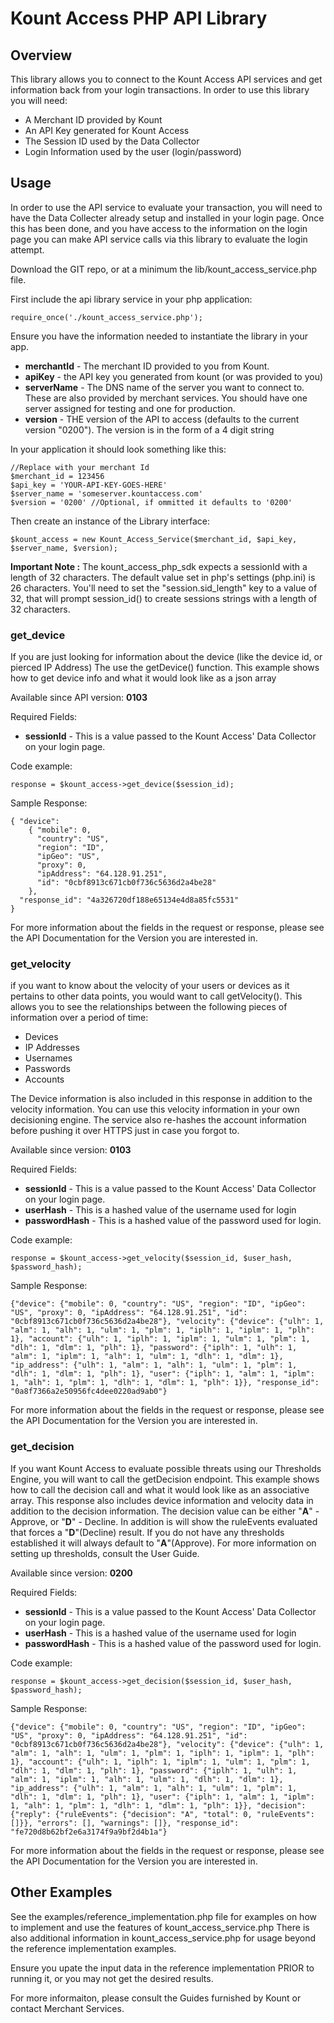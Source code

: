 # Kount Access PHP API Library

## Overview

This library allows you to connect to the Kount Access API services and get information back from your login transactions. In order to use this library you will need:

*  A Merchant ID provided by Kount
*  An API Key generated for Kount Access
*  The Session ID used by the Data Collector
*  Login Information used by the user (login/password)

Usage
-----
In order to use the API service to evaluate your transaction, you will need to
have the Data Collecter already setup and installed in your login page.  Once
this has been done, and you have access to the information on the login page
you can make API service calls via this library to evaluate the login attempt.

Download the GIT repo, or at a minimum the lib/kount_access_service.php file.


First include the api library service in your php  application:

    require_once('./kount_access_service.php');

Ensure you have the information needed to instantiate the library in your app.

*  **merchantId** - The merchant ID provided to you from Kount.
*  **apiKey** - the API key you generated from kount (or was provided to you)
*  **serverName** - The DNS name of the server you want to connect to. These are
     also provided by merchant services.  You should have one server assigned
     for testing and one for production.
*  **version** - THE version of the API to access (defaults to the current
     version "0200").  The version is in the form of a 4 digit string

In your application it should look something like this:

    //Replace with your merchant Id
    $merchant_id = 123456
    $api_key = 'YOUR-API-KEY-GOES-HERE'
    $server_name = 'someserver.kountaccess.com'
    $version = '0200' //Optional, if ommitted it defaults to '0200'

Then create an instance of the Library interface:

    $kount_access = new Kount_Access_Service($merchant_id, $api_key, $server_name, $version);
    
**Important Note :** The kount_access_php_sdk expects a sessionId with a length of 32 characters.
 The default value set in php's settings (php.ini) is 26 characters. You'll need to set the "session.sid_length" key to a value of 32,
 that will prompt session_id() to create sessions strings with a length of 32 characters.   
    
    

### get_device

If you are just looking for information about the device (like the
device id, or pierced IP Address) The use the getDevice() function.
This example shows how to get device info and what it would look like as
a json array

Available since API version: **0103**

Required Fields:

*  **sessionId** - This is a value passed to the Kount Access' Data Collector on your
     login page.

Code example:

    response = $kount_access->get_device($session_id);

Sample Response:

    { "device":
        { "mobile": 0,
          "country": "US",
          "region": "ID",
          "ipGeo": "US",
          "proxy": 0,
          "ipAddress": "64.128.91.251",
          "id": "0cbf8913c671cb0f736c5636d2a4be28"
        },
      "response_id": "4a326720df188e65134e4d8a85fc5531"
    }

For more information about the fields in the request or response, please see
the API Documentation for the Version you are interested in.

### get_velocity
if you want to know about the velocity of your users or devices as it pertains
to other data points, you would want to call getVelocity().  This allows you to
see the relationships between the following pieces of information over a period
of time:

*  Devices
*  IP Addresses
*  Usernames
*  Passwords
*  Accounts

The Device information is also included in this response in addition to the
velocity information.  You can use this velocity information in your own
decisioning engine. The service also re-hashes the account information before
pushing it over HTTPS just in case you forgot to.

Available since version: **0103**

Required Fields:

*  **sessionId** - This is a value passed to the Kount Access' Data Collector on your
     login page.
*  **userHash** - This is a hashed value of the username used for login
*  **passwordHash** - This is a hashed value of the password used for login.

Code example:

    response = $kount_access->get_velocity($session_id, $user_hash, $password_hash);

Sample Response:

    {"device": {"mobile": 0, "country": "US", "region": "ID", "ipGeo": "US", "proxy": 0, "ipAddress": "64.128.91.251", "id": "0cbf8913c671cb0f736c5636d2a4be28"}, "velocity": {"device": {"ulh": 1, "alm": 1, "alh": 1, "ulm": 1, "plm": 1, "iplh": 1, "iplm": 1, "plh": 1}, "account": {"ulh": 1, "iplh": 1, "iplm": 1, "ulm": 1, "plm": 1, "dlh": 1, "dlm": 1, "plh": 1}, "password": {"iplh": 1, "ulh": 1, "alm": 1, "iplm": 1, "alh": 1, "ulm": 1, "dlh": 1, "dlm": 1}, "ip_address": {"ulh": 1, "alm": 1, "alh": 1, "ulm": 1, "plm": 1, "dlh": 1, "dlm": 1, "plh": 1}, "user": {"iplh": 1, "alm": 1, "iplm": 1, "alh": 1, "plm": 1, "dlh": 1, "dlm": 1, "plh": 1}}, "response_id": "0a8f7366a2e50956fc4dee0220ad9ab0"}

For more information about the fields in the request or response, please see
the API Documentation for the Version you are interested in.

### get_decision
If you want Kount Access to evaluate possible threats using our
Thresholds Engine, you will want to call the getDecision endpoint.
This example shows how to call the decision call and what it would look
like as an associative array. This response also includes device information
and velocity data in addition to the decision information.  The decision
value can be either "**A**" - Approve, or "**D**" - Decline.  In addition is will
show the ruleEvents evaluated that forces a "**D**"(Decline) result.  If you
do not have any thresholds established it will always default to
"**A**"(Approve). For more information on setting up thresholds, consult the
 User Guide.

Available since version: **0200**

Required Fields:

*  **sessionId** - This is a value passed to the Kount Access' Data Collector on your
     login page.
*  **userHash** - This is a hashed value of the username used for login
*  **passwordHash** - This is a hashed value of the password used for login.

Code example:

    response = $kount_access->get_decision($session_id, $user_hash, $password_hash);

Sample Response:

    {"device": {"mobile": 0, "country": "US", "region": "ID", "ipGeo": "US", "proxy": 0, "ipAddress": "64.128.91.251", "id": "0cbf8913c671cb0f736c5636d2a4be28"}, "velocity": {"device": {"ulh": 1, "alm": 1, "alh": 1, "ulm": 1, "plm": 1, "iplh": 1, "iplm": 1, "plh": 1}, "account": {"ulh": 1, "iplh": 1, "iplm": 1, "ulm": 1, "plm": 1, "dlh": 1, "dlm": 1, "plh": 1}, "password": {"iplh": 1, "ulh": 1, "alm": 1, "iplm": 1, "alh": 1, "ulm": 1, "dlh": 1, "dlm": 1}, "ip_address": {"ulh": 1, "alm": 1, "alh": 1, "ulm": 1, "plm": 1, "dlh": 1, "dlm": 1, "plh": 1}, "user": {"iplh": 1, "alm": 1, "iplm": 1, "alh": 1, "plm": 1, "dlh": 1, "dlm": 1, "plh": 1}}, "decision": {"reply": {"ruleEvents": {"decision": "A", "total": 0, "ruleEvents": []}}, "errors": [], "warnings": []}, "response_id": "fe720d8b62bf2e6a3174f9a9bf2d4b1a"}

For more information about the fields in the request or response, please see
the API Documentation for the Version you are interested in.

## Other Examples

See the examples/reference_implementation.php file for examples on how to implement and use the features of kount_access_service.php
There is also additional information in kount_access_service.php for usage beyond the reference implementation examples.

Ensure you upate the input data in the reference implementation PRIOR to running it, or you may not get the desired results.

For more informaiton, please consult the Guides furnished by Kount or contact Merchant Services.


